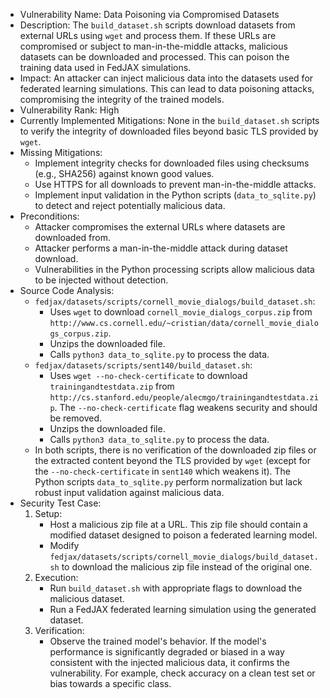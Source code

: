 - Vulnerability Name: Data Poisoning via Compromised Datasets
- Description: The `build_dataset.sh` scripts download datasets from external URLs using `wget` and process them. If these URLs are compromised or subject to man-in-the-middle attacks, malicious datasets can be downloaded and processed. This can poison the training data used in FedJAX simulations.
- Impact: An attacker can inject malicious data into the datasets used for federated learning simulations. This can lead to data poisoning attacks, compromising the integrity of the trained models.
- Vulnerability Rank: High
- Currently Implemented Mitigations: None in the `build_dataset.sh` scripts to verify the integrity of downloaded files beyond basic TLS provided by `wget`.
- Missing Mitigations:
    - Implement integrity checks for downloaded files using checksums (e.g., SHA256) against known good values.
    - Use HTTPS for all downloads to prevent man-in-the-middle attacks.
    - Implement input validation in the Python scripts (`data_to_sqlite.py`) to detect and reject potentially malicious data.
- Preconditions:
    - Attacker compromises the external URLs where datasets are downloaded from.
    - Attacker performs a man-in-the-middle attack during dataset download.
    - Vulnerabilities in the Python processing scripts allow malicious data to be injected without detection.
- Source Code Analysis:
    - `fedjax/datasets/scripts/cornell_movie_dialogs/build_dataset.sh`:
        - Uses `wget` to download `cornell_movie_dialogs_corpus.zip` from `http://www.cs.cornell.edu/~cristian/data/cornell_movie_dialogs_corpus.zip`.
        - Unzips the downloaded file.
        - Calls `python3 data_to_sqlite.py` to process the data.
    - `fedjax/datasets/scripts/sent140/build_dataset.sh`:
        - Uses `wget --no-check-certificate` to download `trainingandtestdata.zip` from `http://cs.stanford.edu/people/alecmgo/trainingandtestdata.zip`. The `--no-check-certificate` flag weakens security and should be removed.
        - Unzips the downloaded file.
        - Calls `python3 data_to_sqlite.py` to process the data.
    - In both scripts, there is no verification of the downloaded zip files or the extracted content beyond the TLS provided by `wget` (except for the `--no-check-certificate` in `sent140` which weakens it). The Python scripts `data_to_sqlite.py` perform normalization but lack robust input validation against malicious data.
- Security Test Case:
    1. Setup:
        - Host a malicious zip file at a URL. This zip file should contain a modified dataset designed to poison a federated learning model.
        - Modify `fedjax/datasets/scripts/cornell_movie_dialogs/build_dataset.sh` to download the malicious zip file instead of the original one.
    2. Execution:
        - Run `build_dataset.sh` with appropriate flags to download the malicious dataset.
        - Run a FedJAX federated learning simulation using the generated dataset.
    3. Verification:
        - Observe the trained model's behavior. If the model's performance is significantly degraded or biased in a way consistent with the injected malicious data, it confirms the vulnerability. For example, check accuracy on a clean test set or bias towards a specific class.
